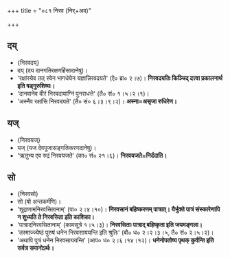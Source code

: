 +++
title = "०८१ निरव (निर्+अव)"

+++

## दय्
- {निरवदय्}
- दय् (दय दानगतिरक्षणहिंसादानेषु)।
- 'रक्षांस्येव तत् स्वेन भागधेयेन यज्ञान्निरवदयते' (ऐ० ब्रा० २।७)। **निरवदयतिः किञ्चिद् दत्त्वा प्रकालनार्थ इति षड्गुरुशिष्यः।**
- 'दानवानेव वीरं निरवदायाग्निं पुनराधत्ते' (तै० सं० १।५।२।१)।
- 'अस्नैव रक्षांसि निरवदयते' (तै० सं० ६।३।९।२)। **अस्ना=असृजा रुधिरेण।**

## यज्
- {निरवयज्}
- यज् (यज देवपूजासङ्गतिकरणदानेषु)।
- 'ऋतुभ्य एव रुद्रं निरवयजते' (का० सं० २१।६)। **निरवयजते=निर्ददाति।**

## सो
- {निरवसो}
- सो (षो अन्तकर्मणि)।
- 'शूद्राणामनिरवसितानाम्' (पा० २।४।१०)। **निरवसानं बहिष्करणम् पात्रात्। यैर्भुक्ते पात्रं संस्कारेणापि न शुध्यति ते निरवसिता इति काशिका।**
- 'पात्रादनिरवसितानाम्' (कामसूत्रे १।५।३)। **निरवसिताः पात्राद् बहिष्कृता इति जयमङ्गला।**
- 'तस्माज्ज्येष्ठं पुरुषं धनेन निरवसाययन्ति इति श्रुतिः' (बौ० ध० २।२।३।५, तै० सं० २।५।२)।
- 'अथापि पुत्रं धनेन निरवसाययन्ति' (आप० ध० २।६।१४।१२)। **धनेनोपतोष्य पृथक् कुर्वन्ति इति सर्वत्र समानोऽर्थः।**
